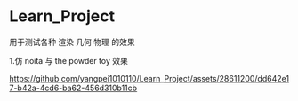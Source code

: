 # Learn_Project
用于测试各种 渲染 几何 物理 的效果

1.仿 noita 与 the powder toy 效果

https://github.com/yangpei1010110/Learn_Project/assets/28611200/dd642e17-b42a-4cd6-ba62-456d310b11cb
